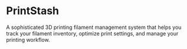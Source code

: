 # PrintStash
A sophisticated 3D printing filament management system that helps you track your filament inventory, optimize print settings, and manage your printing workflow.
